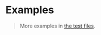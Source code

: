 # Examples

> More examples in [the test files](https://github.com/async-iterable-iterator/async-iterable-to-array/tree/main/test/src).
